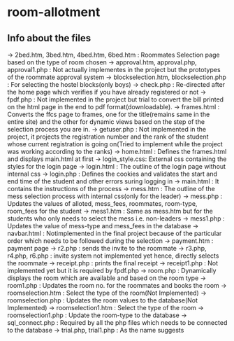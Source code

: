 # room-allotment

## Info about the files
-> 2bed.htm, 3bed.htm, 4bed.htm, 6bed.htm : Roommates Selection page based on the type of room chosen
-> approval.htm, approval.php, approval1.php : Not actually implementes in the project but the prototypes of the roommate approval system
-> blockselection.htm, blockselection.php : For selecting the hostel blocks(only boys)
-> check.php : Re-directed after the home page which verifies if you have already registered or not
-> fpdf.php : Not implemented in the project but trial to convert the bill printed on the html page in the end to pdf format(downloadable).
-> frames.html : Converts the ffcs page to frames, one for the title(remains same in the entire site) and the other for dynamic views based     on the step of the selection process you are in.
-> getuser.php : Not implemented in the project, it projects the registration number and the rank of the student whose current registration     is going on(Tried to implement while the project was working according to the ranks)
-> home.html : Defines the frames.html and displays main.html at first
-> login_style.css: External css containing the styles for the login page
-> login.html : The outline of the login page without internal css
-> login.php : Defines the cookies and validates the start and end time of the student and other errors suring logging in
-> main.html : It contains the instructions of the process
-> mess.htm : The outline of the mess selection process with internal css(only for the leader)
-> mess.php : Updates the values of alloted, mess_fees, roommates, room-type, room_fees for the student
-> mess1.htm : Same as mess.htm but for the students who only needs to select the mess i.e. non-leaders
-> mess1.php : Updates the value of mess-type and mess_fees in the database
-> navbar.html : Notimplemented in the final project because of the particular order which needs to be followed during the selection
-> payment.htm : payment page 
-> r2.php : sends the invite to the roommate
-> r3.php, r4.php, r6.php : invite system not implemented yet hence, directly selects the roommate
-> receipt.php : prints the final receipt
-> receipt1.php : Not implemented yet but it is required by fpdf.php
-> room.php : Dynamically displays the room which are available and based on the room type
-> room1.php : Updates the room no. for the roommates and books the room
-> roomselection.htm : Select the type of the room(Not Implemented)
-> roomselection.php : Updates the room values to the database(Not Implemented)
-> roomselection1.htm : Select the type of the room
-> roomselection1.php : Update the room-type to the database
-> sql_connect.php : Required by all the php files which needs to be connected to the database
-> trial.php, trial1.php : As the name suggests
